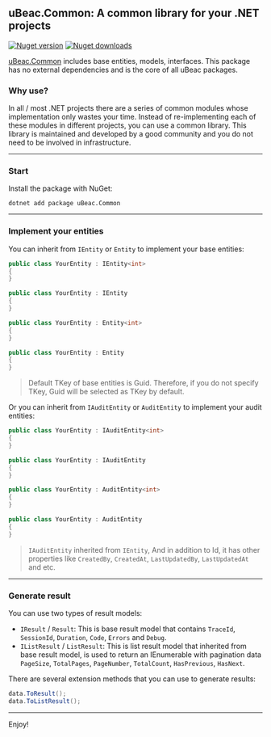 ## uBeac.Common: A common library for your .NET projects
[![Nuget version](https://img.shields.io/nuget/v/uBeac.Common?label=nuget%20version&logo=nuget&style=flat)](https://www.nuget.org/packages/uBeac.Common/) [![Nuget downloads](https://img.shields.io/nuget/dt/uBeac.Common?label=nuget%20downloads&logo=nuget&style=flat)](https://www.nuget.org/packages/uBeac.Common/)

[uBeac.Common](https://nuget.org/packages/uBeac.Common) includes base entities, models, interfaces. This package has no external dependencies and is the core of all uBeac packages.

### Why use?
In all / most .NET projects there are a series of common modules whose implementation only wastes your time. Instead of re-implementing each of these modules in different projects, you can use a common library. This library is maintained and developed by a good community and you do not need to be involved in infrastructure.

<hr>

### Start
Install the package with NuGet:
```
dotnet add package uBeac.Common
```

<hr>

### Implement your entities
You can inherit from ``IEntity`` or ``Entity`` to implement your base entities:
```cs
public class YourEntity : IEntity<int>
{
}

public class YourEntity : IEntity
{
}

public class YourEntity : Entity<int>
{
}

public class YourEntity : Entity
{
}
```
> Default TKey of base entities is Guid. Therefore, if you do not specify TKey, Guid will be selected as TKey by default.

Or you can inherit from ``IAuditEntity`` or ``AuditEntity`` to implement your audit entities:
```cs
public class YourEntity : IAuditEntity<int>
{
}

public class YourEntity : IAuditEntity
{
}

public class YourEntity : AuditEntity<int>
{
}

public class YourEntity : AuditEntity
{
}
```
> ``IAuditEntity`` inherited from ``IEntity``, And in addition to Id, it has other properties like ``CreatedBy``, ``CreatedAt``, ``LastUpdatedBy``, ``LastUpdatedAt`` and etc.

<hr>

### Generate result
You can use two types of result models:
- ``IResult`` / ``Result``: This is base result model that contains ``TraceId``, ``SessionId``, ``Duration``, ``Code``, ``Errors`` and ``Debug``.
- ``IListResult`` / ``ListResult``: This is list result model that inherited from base result model, is used to return an IEnumerable<T> with pagination data ``PageSize``, ``TotalPages``, ``PageNumber``, ``TotalCount``, ``HasPrevious``, ``HasNext``.

There are several extension methods that you can use to generate results:
```cs
data.ToResult();
data.ToListResult();
```
  
<hr>
Enjoy!
